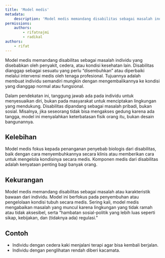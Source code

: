 ```yaml
---
title: 'Model medis'
metadata:
    description: 'Model medis memandang disabilitas sebagai masalah individu yang perlu disembuhkan secara medis, bukan sebagai tanggung jawab sosial. Fokusnya pada penyebab biologis, tapi sering mengabaikan hambatan lingkungan dan sosial.'
permissions:
    authors:
        - rifatnajmi
        - radikal
authors:
    - rifat
---
```


Model medis memandang disabilitas sebagai masalah individu yang disebabkan oleh penyakit, cedera, atau kondisi kesehatan lain. Disabilitas dianggap sebagai sesuatu yang perlu “disembuhkan” atau diperbaiki melalui intervensi medis oleh tenaga profesional. Tujuannya adalah membuat individu semandiri mungkin dengan mengembalikannya ke kondisi yang dianggap normal atau fungsional.

Dalam pendekatan ini, tanggung jawab ada pada individu untuk menyesuaikan diri, bukan pada masyarakat untuk menciptakan lingkungan yang mendukung. Disabilitas dipandang sebagai masalah pribadi, bukan sosial. Misalnya, jika seseorang tidak bisa mengakses gedung karena ada tangga, model ini menyalahkan keterbatasan fisik orang itu, bukan desain bangunannya.

## Kelebihan
Model medis fokus kepada penanganan penyebab biologis dari disabilitas, baik dengan cara menyembuhkannya secara klinis atau memberikan cara untuk mengelola kondisinya secara medis. Komponen medis dari disabilitas adalah kenyataan penting bagi banyak orang.

## Kekurangan
Model medis memandang disabilitas sebagai masalah atau karakteristik bawaan dari individu. Model ini berfokus pada penyembuhan atau pengelolaan kondisi tubuh secara medis. Sering kali, model medis mengabaikan masalah yang muncul karena lingkungan yang tidak ramah atau tidak aksesibel, serta “hambatan sosial-politik yang lebih luas seperti sikap, kebijakan, dan (tidaknya ada) regulasi.”

## Contoh
* Individu dengan cedera kaki menjalani terapi agar bisa kembali berjalan.
* Individu dengan penglihatan rendah diberi kacamata.